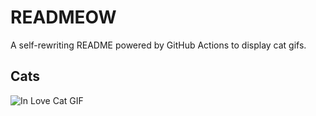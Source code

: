 # READMEOW

A self-rewriting README powered by GitHub Actions to display cat gifs.

## Cats

![In Love Cat GIF](https://media4.giphy.com/media/v1.Y2lkPTlhY2QwMmRhazE0eG12OWpubmE3dDA3bTliemZ2cWpxemxjOTNvNGFwOWowamlybSZlcD12MV9naWZzX3NlYXJjaCZjdD1n/MDJ9IbxxvDUQM/200.gif)

